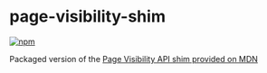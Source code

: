 # page-visibility-shim

[![npm](https://img.shields.io/npm/v/page-visibility-shim.svg)](https://www.npmjs.com/package/page-visibility-shim)

Packaged version of the [Page Visibility API shim provided on MDN](https://developer.mozilla.org/en-US/docs/Web/API/Page_Visibility_API)
